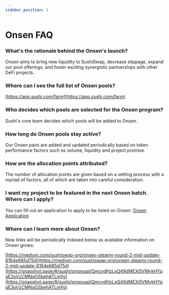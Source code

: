 ```yaml
---
sidebar_position: 3
---
```


# Onsen FAQ

### What's the rationale behind the Onsen's launch?

Onsen aims to bring new liquidity to SushiSwap, decrease slippage, expand our pool offerings, and foster exciting synergistic partnerships with other DeFi projects.

### Where can I see the full list of Onsen pools?

[https://app.sushi.com/farm](https://app.sushi.com/farm)

### Who decides which pools are selected for the Onsen program?

Sushi's core team decides which pools will be added to Onsen.

### How long do Onsen pools stay active?

Our Onsen pairs are added and updated periodically based on token performance factors such as volume, liquidity and project promise.

### How are the allocation points attributed?

The number of allocation points are given based on a vetting process with a myriad of factors, all of which are taken into careful consideration.

### I want my project to be featured in the next Onsen batch. Where can I apply?

You can fill out an application to apply to be listed on Onsen: [Onsen Application](https://docs.google.com/forms/d/e/1FAIpQLScdc7iovZ5TMOstRHQCfXbj2WwscRBiF8kHRgsrmbN26QE0kw/viewform?usp=sf_link)

### Where can I learn more about Onsen?

New links will be periodically indexed below as available information on Onsen grows:

[https://medium.com/sushiswap-org/onsen-steamy-round-2-mid-update-8164e685d75d](https://medium.com/sushiswap-org/onsen-steamy-round-2-mid-update-8164e685d75d)
[https://snapshot.page/#/sushi/proposal/QmcvdHzLsQ49dMEXi5VMykHYpgE3oVzCMNqGSbehATLmYg](https://snapshot.page/#/sushi/proposal/QmcvdHzLsQ49dMEXi5VMykHYpgE3oVzCMNqGSbehATLmYg)
